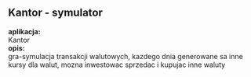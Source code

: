 ## Kantor - symulator

**aplikacja:**  
Kantor  
**opis:**  
gra-symulacja transakcji walutowych, kazdego dnia generowane sa inne kursy dla walut, mozna inwestowac sprzedac i kupujac inne waluty  
